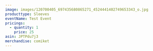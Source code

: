 ```yaml
---
image: images/120700405_697435680865271_4524441402749653343_o.jpg
producttype: Sleeves
eventName: Test Event
pricings:
  - quantity: 1
    price: 25
asin: JPTPdu7j3
merchandise: comiket
---
```

